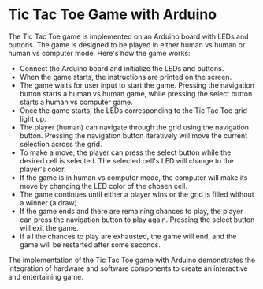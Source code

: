 # Tic Tac Toe Game with Arduino

The Tic Tac Toe game is implemented on an Arduino board with LEDs and buttons. The game is designed to be played in either human vs human or human vs computer mode. Here's how the game works:

- Connect the Arduino board and initialize the LEDs and buttons.
- When the game starts, the instructions are printed on the screen.
- The game waits for user input to start the game. Pressing the navigation button starts a human vs human game, while pressing the select button starts a human vs computer game.
- Once the game starts, the LEDs corresponding to the Tic Tac Toe grid light up.
- The player (human) can navigate through the grid using the navigation button. Pressing the navigation button iteratively will move the current selection across the grid.
- To make a move, the player can press the select button while the desired cell is selected. The selected cell's LED will change to the player's color.
- If the game is in human vs computer mode, the computer will make its move by changing the LED color of the chosen cell.
- The game continues until either a player wins or the grid is filled without a winner (a draw).
- If the game ends and there are remaining chances to play, the player can press the navigation button to play again. Pressing the select button will exit the game.
- If all the chances to play are exhausted, the game will end, and the game will be restarted after some seconds.

The implementation of the Tic Tac Toe game with Arduino demonstrates the integration of hardware and software components to create an interactive and entertaining game.
